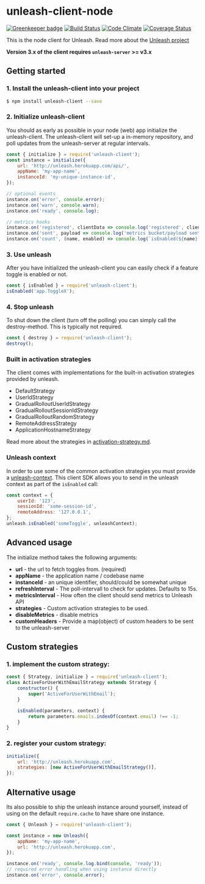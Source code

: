 # unleash-client-node

[![Greenkeeper badge](https://badges.greenkeeper.io/Unleash/unleash-client-node.svg)](https://greenkeeper.io/)
[![Build Status](https://travis-ci.org/Unleash/unleash-client-node.svg?branch=master)](https://travis-ci.org/Unleash/unleash-client-node)
[![Code Climate](https://codeclimate.com/github/Unleash/unleash-client-node/badges/gpa.svg)](https://codeclimate.com/github/Unleash/unleash-client-node)
[![Coverage Status](https://coveralls.io/repos/github/Unleash/unleash-client-node/badge.svg?branch=master)](https://coveralls.io/github/Unleash/unleash-client-node?branch=master)

This is the node client for Unleash. Read more about the
[Unleash project](https://github.com/finn-no/unleash)

**Version 3.x of the client requires `unleash-server` >= v3.x**

## Getting started

### 1. Install the unleash-client into your project

```bash
$ npm install unleash-client --save
```

### 2. Initialize unleash-client

You should as early as possible in your node (web) app initialize the unleash-client. The
unleash-client will set-up a in-memory repository, and poll updates from the unleash-server at
regular intervals.

```js
const { initialize } = require('unleash-client');
const instance = initialize({
    url: 'http://unleash.herokuapp.com/api/',
    appName: 'my-app-name',
    instanceId: 'my-unique-instance-id',
});

// optional events
instance.on('error', console.error);
instance.on('warn', console.warn);
instance.on('ready', console.log);

// metrics hooks
instance.on('registered', clientData => console.log('registered', clientData));
instance.on('sent', payload => console.log('metrics bucket/payload sent', payload));
instance.on('count', (name, enabled) => console.log(`isEnabled(${name}) returned ${enabled}`));
```

### 3. Use unleash

After you have initialized the unleash-client you can easily check if a feature toggle is enabled or
not.

```js
const { isEnabled } = require('unleash-client');
isEnabled('app.ToggleX');
```

### 4. Stop unleash

To shut down the client (turn off the polling) you can simply call the destroy-method. This is
typically not required.

```js
const { destroy } = require('unleash-client');
destroy();
```

### Built in activation strategies

The client comes with implementations for the built-in activation strategies provided by unleash.

* DefaultStrategy
* UserIdStrategy
* GradualRolloutUserIdStrategy
* GradualRolloutSessionIdStrategy
* GradualRolloutRandomStrategy
* RemoteAddressStrategy
* ApplicationHostnameStrategy

Read more about the strategies in
[activation-strategy.md](https://github.com/Unleash/unleash/blob/master/docs/activation-strategies.md).

### Unleash context

In order to use some of the common activation strategies you must provide a
[unleash-context](https://github.com/Unleash/unleash/blob/master/docs/unleash-context.md). This
client SDK allows you to send in the unleash context as part of the `isEnabled` call:

```javascript
const context = {
    userId: '123',
    sessionId: 'some-session-id',
    remoteAddress: '127.0.0.1',
};
unleash.isEnabled('someToggle', unleashContext);
```

## Advanced usage

The initialize method takes the following arguments:

* **url** - the url to fetch toggles from. (required)
* **appName** - the application name / codebase name
* **instanceId** - an unique identifier, should/could be somewhat unique
* **refreshInterval** - The poll-intervall to check for updates. Defaults to 15s.
* **metricsInterval** - How often the client should send metrics to Unleash API
* **strategies** - Custom activation strategies to be used.
* **disableMetrics** - disable metrics
* **customHeaders** - Provide a map(object) of custom headers to be sent to the unleash-server

## Custom strategies

### 1. implement the custom strategy:

```js
const { Strategy, initialize } = require('unleash-client');
class ActiveForUserWithEmailStrategy extends Strategy {
    constructor() {
        super('ActiveForUserWithEmail');
    }

    isEnabled(parameters, context) {
        return parameters.emails.indexOf(context.email) !== -1;
    }
}
```

### 2. register your custom strategy:

```js
initialize({
    url: 'http://unleash.herokuapp.com',
    strategies: [new ActiveForUserWithEmailStrategy()],
});
```

## Alternative usage

Its also possible to ship the unleash instance around yourself, instead of using on the default
`require.cache` to have share one instance.

```js
const { Unleash } = require('unleash-client');

const instance = new Unleash({
    appName: 'my-app-name',
    url: 'http://unleash.herokuapp.com',
});

instance.on('ready', console.log.bind(console, 'ready'));
// required error handling when using instance directly
instance.on('error', console.error);
```
